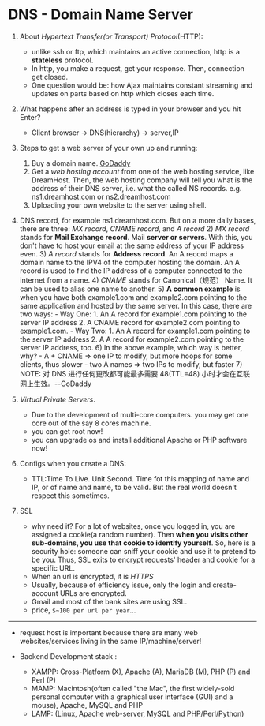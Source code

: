# DNS - Domain Name Server

1) About _Hypertext Transfer(or Transport) Protocol_(HTTP):
	- unlike ssh or ftp, which maintains an active connection, http is a __stateless__ protocol.
	- In http, you make a request, get your response. Then, connection get closed.
	- One question would be: how Ajax maintains constant streaming and updates on parts based on http which closes each time.

2) What happens after an address is typed in your browser and you hit Enter?
	- Client browser -> DNS(hierarchy) -> server,IP

3) Steps to get a web server of your own up and running:
	1) Buy a domain name. [GoDaddy](https://sg.godaddy.com/zh/domains/domain-name-search)
	2) Get a _web hosting account_ from one of the web hosting service, like DreamHost.
	Then, the web hosting company will tell you what is the address of their DNS server, i.e. what the called NS records.
	e.g. ns1.dreamhost.com or ns2.dreamhost.com
	3) Uploading your own website to the server using shell.

4) DNS record, for example ns1.dreamhost.com.
    But on a more daily bases, there are three:
    _MX record_, _CNAME record_, and _A record_
    2) _MX record_ stands for __Mail Exchange record__. Mail __server or servers__. With this, you don't have to host your email at the same
    address of your IP address even.
    3) _A record_ stands for __Address record__.
    An A record maps a domain name to the IPV4 of the computer hosting the domain.
    An A record is used to find the IP address of a computer connected to the internet from a name.
    4) _CNAME_ stands for Canonical（规范） Name. It can be used to alias one name to another.
    5) __A common example__ is when you have both example1.com and example2.com pointing to the same application
      and hosted by the same server. In this case, there are two ways:
        - Way One:
            1. An A record for example1.com pointing to the server IP address
            2. A CNAME record for example2.com pointing to example1.com.
        - Way Two:
            1. An A record for example1.com pointing to the server IP address
            2. A A record for example2.com pointing to the server IP address, too.
    6) In the above example, which way is better, why?
        - A + CNAME => one IP to modify, but more hoops for some clients, thus slower
        - two A names => two IPs to modify, but faster
    7) NOTE: 对 DNS 进行任何更改都可能最多需要 48(TTL=48) 小时才会在互联网上生效。--GoDaddy

5) _Virtual Private Servers_.
    * Due to the development of multi-core computers.
    you may get one core out of the say 8 cores machine.
    * you can get root now!
    * you can upgrade os and install additional Apache or PHP software now!

6) Configs when you create a DNS:
    - TTL:Time To Live. Unit Second.
    Time fot this mapping of name and IP, or of name and name, to be valid.
    But the real world doesn't respect this sometimes.

7) SSL
   - why need it?
   For a lot of websites, once you logged in, you are assigned a cookie(a random number).
   Then __when you visits other sub-domains, you use that cookie to identify yourself__.
   So, here is a security hole: someone can sniff your cookie and use it to pretend to be you.
   Thus, SSL exits to encrypt requests' header and cookie for a specific URL.
   - When an url is encrypted, it is _HTTPS_
   - Usually, because of efficiency issue, only the login and create-account URLs are encrypted.
   - Gmail and most of the bank sites are using SSL.
   - price, `$~100 per url per year`...
---
* request host is important because there are many web websites/services
living in the same IP/machine/server!

* Backend Development stack :
    - XAMPP: Cross-Platform (X), Apache (A), MariaDB (M), PHP (P) and Perl (P)
    - MAMP: Macintosh(often called "the Mac", the first widely-sold personal computer with a graphical user interface (GUI) and a mouse), Apache, MySQL and PHP
    - LAMP: (Linux, Apache web-server, MySQL and PHP/Perl/Python)